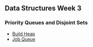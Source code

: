 ## Data Structures Week 3
### Priority Queues and Disjoint Sets

* [Build Heap](https://github.com/IAjimi/Data-Structures-and-Algorithms-Coursera/blob/master/) 
* [Job Queue](https://github.com/IAjimi/Data-Structures-and-Algorithms-Coursera/blob/master/) 
